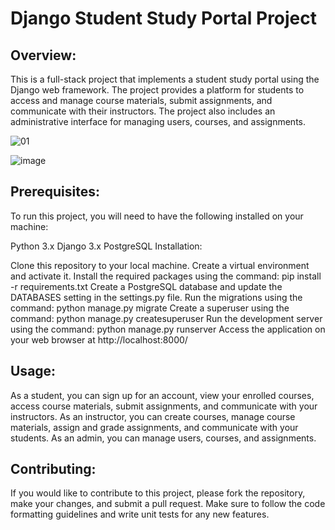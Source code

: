 # Django Student Study Portal Project
## Overview:
This is a full-stack project that implements a student study portal using the Django web framework. The project provides a platform for students to access and manage course materials, submit assignments, and communicate with their instructors. The project also includes an administrative interface for managing users, courses, and assignments.

![01](https://user-images.githubusercontent.com/61369686/219141603-8c0d5206-6dff-4ee9-9ce8-7b67b7656e17.JPG)

![image](https://user-images.githubusercontent.com/61369686/219141619-446949d0-ee3a-447e-9c72-53c0cb8b7298.png)



## Prerequisites:
To run this project, you will need to have the following installed on your machine:

Python 3.x
Django 3.x
PostgreSQL
Installation:

Clone this repository to your local machine.
Create a virtual environment and activate it.
Install the required packages using the command: pip install -r requirements.txt
Create a PostgreSQL database and update the DATABASES setting in the settings.py file.
Run the migrations using the command: python manage.py migrate
Create a superuser using the command: python manage.py createsuperuser
Run the development server using the command: python manage.py runserver
Access the application on your web browser at http://localhost:8000/

## Usage:
As a student, you can sign up for an account, view your enrolled courses, access course materials, submit assignments, and communicate with your instructors.
As an instructor, you can create courses, manage course materials, assign and grade assignments, and communicate with your students.
As an admin, you can manage users, courses, and assignments.

## Contributing:
If you would like to contribute to this project, please fork the repository, make your changes, and submit a pull request. Make sure to follow the code formatting guidelines and write unit tests for any new features.
